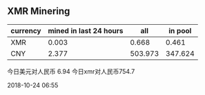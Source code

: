 ## XMR Minering

|currency|mined in last 24 hours|all|in pool|
|---|---|---|---|
|XMR|0.003|0.668|0.461|
|CNY|2.377|503.973|347.624|

今日美元对人民币 6.94	今日xmr对人民币754.7


2018-10-24 06:55